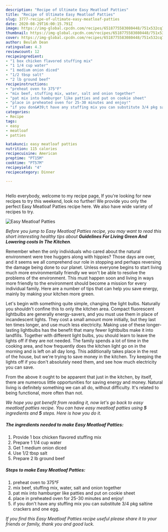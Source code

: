 ```yaml
---
description: "Recipe of Ultimate Easy Meatloaf Patties"
title: "Recipe of Ultimate Easy Meatloaf Patties"
slug: 3777-recipe-of-ultimate-easy-meatloaf-patties
date: 2020-08-29T16:00:15.791Z
image: https://img-global.cpcdn.com/recipes/6518775583080448/751x532cq70/easy-meatloaf-patties-recipe-main-photo.jpg
thumbnail: https://img-global.cpcdn.com/recipes/6518775583080448/751x532cq70/easy-meatloaf-patties-recipe-main-photo.jpg
cover: https://img-global.cpcdn.com/recipes/6518775583080448/751x532cq70/easy-meatloaf-patties-recipe-main-photo.jpg
author: Beulah Dean
ratingvalue: 4.3
reviewcount: 12
recipeingredient:
- "1 box chicken flavored stuffing mix"
- "1 1/4 cup water"
- "1 medium onion diced"
- "1/2 tbsp salt"
- "2 lb ground beef"
recipeinstructions:
- "preheat oven to 375°F"
- "mix beef, stuffing mix, water, salt and onion together"
- "pat mix into hamburger like patties and put on cookie sheet"
- "place in preheated oven for 25-30 minutes and enjoy!"
- "if you don&#39;t have any stuffing mix you can substitute 3/4 pkg saltine crackers and one egg."
categories:
- Recipe
tags:
- easy
- meatloaf
- patties

katakunci: easy meatloaf patties 
nutrition: 115 calories
recipecuisine: American
preptime: "PT15M"
cooktime: "PT57M"
recipeyield: "4"
recipecategory: Dinner

---
```

<br>
Hello everybody, welcome to my recipe page, If you're looking for new recipes to try this weekend, look no further! We provide you only the perfect Easy Meatloaf Patties recipe here. We also have wide variety of recipes to try.
<br>


![Easy Meatloaf Patties](https://img-global.cpcdn.com/recipes/6518775583080448/751x532cq70/easy-meatloaf-patties-recipe-main-photo.jpg)

<i>Before you jump to Easy Meatloaf Patties recipe, you may want to read this short interesting healthy tips about 
<strong>Guidelines For Living Green And Lowering costs In The Kitchen</strong>.</i>
</br>

Remember when the only individuals who cared about the natural environment were tree huggers along with hippies? Those days are over, and it seems we all comprehend our role in stopping and perhaps reversing the damage being done to our planet. Unless everyone begins to start living much more environmentally friendly we won't be able to resolve the problems of the environment. This must happen soon and living in ways more friendly to the environment should become a mission for every individual family. Here are a number of tips that can help you save energy, mainly by making your kitchen more green.

Let's begin with something quite simple, changing the light bulbs. Naturally you shouldn't confine this to only the kitchen area. Compact fluorescent lightbulbs are generally energy-savers, and you must use them in place of incandescent lights. They cost a small amount more initially, but they last ten times longer, and use much less electricity. Making use of these longer-lasting lightbulbs has the benefit that many fewer lightbulbs make it into landfills. Together with different light bulbs, you should learn to leave the lights off if they are not needed. The family spends a lot of time in the cooking area, and how frequently does the kitchen light go on in the morning and is left on all day long. This additionally takes place in the rest of the house, but we're trying to save money in the kitchen. Try keeping the lights off if you don't absolutely need them, and see how much electricity you can save.

From the above it ought to be apparent that just in the kitchen, by itself, there are numerous little opportunities for saving energy and money. Natural living is definitely something we can all do, without difficulty. It's related to being functional, more often than not.


<i>We hope you got benefit from reading it, now let's go back to easy meatloaf patties recipe. You can have easy meatloaf patties using <strong>5</strong> ingredients and <strong>5</strong> steps. Here is how you do it.
</i>

##### The ingredients needed to make Easy Meatloaf Patties:

1. Provide 1 box chicken flavored stuffing mix
1. Prepare 1 1/4 cup water
1. Get 1 medium onion diced
1. Use 1/2 tbsp salt
1. Prepare 2 lb ground beef


##### Steps to make Easy Meatloaf Patties:

1. preheat oven to 375°F
1. mix beef, stuffing mix, water, salt and onion together
1. pat mix into hamburger like patties and put on cookie sheet
1. place in preheated oven for 25-30 minutes and enjoy!
1. if you don&#39;t have any stuffing mix you can substitute 3/4 pkg saltine crackers and one egg.


<i>If you find this Easy Meatloaf Patties recipe useful please share it to your friends or family, thank you and good luck.</i>
